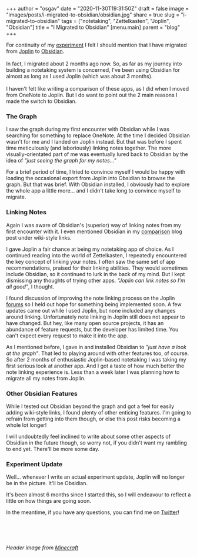 
+++
author = "osgav"
date = "2020-11-30T19:31:50Z"
draft = false
image = "images/posts/i-migrated-to-obsidian/obsidian.jpg"
share = true
slug = "i-migrated-to-obsidian"
tags = ["notetaking", "Zettelkasten", "Joplin", "Obsidian"]
title = "I Migrated to Obsidian"
[menu.main]
parent = "blog"
+++

For continuity of my [experiment](/post/para-zettelkasten-experiment.html) I felt I should mention that I have migrated from [Joplin](https://joplinapp.org) to [Obsidian](https://obsidian.md). 
<br><br>
In fact, I migrated about 2 months ago now. So, as far as my journey into building a notetaking system is concerned, I've been using Obsidian for almost as long as I used Joplin (which was about 3 months). 
<br><br>
I haven't felt like writing a comparison of these apps, as I did when I moved from OneNote to Joplin. But I do want to point out the 2 main reasons I made the switch to Obsidian.

<!--more-->

### The Graph

I saw the graph during my first encounter with Obsidian while I was searching for something to replace OneNote. At the time I decided Obsidian wasn't for me and I landed on Joplin instead. But that was before I spent time meticulously (and laboriously) linking notes together. The more visually-orientated part of me was eventually lured back to Obsidian by the idea of *"just seeing the graph for my notes..."*

For a brief period of time, I tried to convince myself I would be happy with loading the occasional export from Joplin into Obsidian to browse the graph. But that was brief. With Obsidian installed, I obviously had to explore the whole app a little more... and I didn't take long to convince myself to migrate.

### Linking Notes

Again I was aware of Obsidian's (superior) way of linking notes from my first encounter with it. I even mentioned Obsidian in my [comparison](/post/onenote-vs-joplin.html) blog post under wiki-style links.

I gave Joplin a fair chance at being my notetaking app of choice. As I continued reading into the world of Zettelkasten, I repeatedly encountered the key concept of linking your notes. I often saw the same set of app recommendations, praised for their linking abilities. They would sometimes include Obsidian, so it continued to lurk in the back of my mind. But I kept dismissing any thoughts of trying other apps. *"Joplin can link notes so I'm all good"*, I thought.

I found discussion of improving the note linking process on the Joplin [forums](https://discourse.joplinapp.org) so I held out hope for something being implemented soon. A few updates came out while I used Joplin, but none included any changes around linking. Unfortunately note linking in Joplin still does not appear to have changed. But hey, like many open source projects, it has an abundance of feature requests, but the developer has limited time. You can't expect every request to make it into the app.

As I mentioned before, I gave in and installed Obsidian to *"just have a look at the graph"*. That led to playing around with other features too, of course. So after 2 months of enthusiastic Joplin-based notetaking I was taking my first serious look at another app. And I got a taste of how much better the note linking experience is. Less than a week later I was planning how to migrate all my notes from Joplin.

### Other Obsidian Features

While I tested out Obsidian beyond the graph and got a feel for easily adding wiki-style links, I found plenty of other enticing features. I'm going to refrain from getting into them though, or else this post risks becoming a whole lot longer! 

I will undoubtedly feel inclined to write about some other aspects of Obsidian in the future though, so worry not, if you didn't want my rambling to end yet. There'll be more some day.

### Experiment Update

Well... whenever I write an actual experiment update, Joplin will no longer be in the picture. It'll be Obsidian.

It's been almost 6 months since I started this, so I will endeavour to reflect a little on how things are going soon. 

In the meantime, if you have any questions, you can find me on [Twitter](https://twitter.com/ZER0D0TS)!

<br><br><br>

*Header image from [Minecraft](https://www.minecraft.net/en-us/article/block-week--crying-obsidian)*
